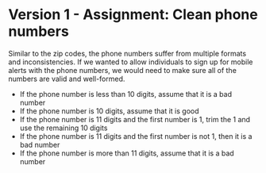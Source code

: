 # Version 1 - Assignment: Clean phone numbers
Similar to the zip codes, the phone numbers suffer from multiple formats and inconsistencies. If we wanted to allow individuals to sign up for mobile alerts with the phone numbers, we would need to make sure all of the numbers are valid and well-formed.
* If the phone number is less than 10 digits, assume that it is a bad number
* If the phone number is 10 digits, assume that it is good
* If the phone number is 11 digits and the first number is 1, trim the 1 and use the remaining 10 digits
* If the phone number is 11 digits and the first number is not 1, then it is a bad number
* If the phone number is more than 11 digits, assume that it is a bad number